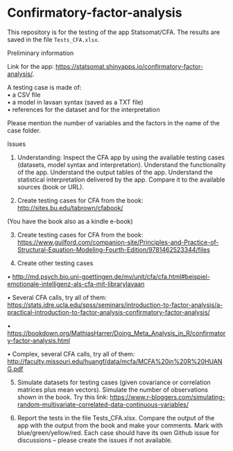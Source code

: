 # Confirmatory-factor-analysis

This repository is for the testing of the app Statsomat/CFA. The results are saved in the file `Tests_CFA.xlsx`.

Preliminary information

Link for the app: https://statsomat.shinyapps.io/confirmatory-factor-analysis/.

A testing case is made of:  
•	a CSV file  
•	a model in lavaan syntax (saved as a TXT file)  
•	references for the dataset and for the interpretation   

Please mention the number of variables and the factors in the name of the case folder.

Issues

1.	Understanding: Inspect the CFA app by using the available testing cases (datasets, model syntax and interpretation). Understand the functionality of the app. Understand the output tables of the app. Understand the statistical interpretation delivered by the app. Compare it to the available sources (book or URL). 

2.	Create testing cases for CFA from the book:
http://sites.bu.edu/tabrown/cfabook/ 

(You have the book also as a kindle e-book) 

3.	Create testing cases for CFA from the book:
https://www.guilford.com/companion-site/Principles-and-Practice-of-Structural-Equation-Modeling-Fourth-Edition/9781462523344/files

4.	Create other testing cases 

•	http://md.psych.bio.uni-goettingen.de/mv/unit/cfa/cfa.html#beispiel-emotionale-intelligenz-als-cfa-mit-librarylavaan

•	Several CFA calls, try all of them: 
https://stats.idre.ucla.edu/spss/seminars/introduction-to-factor-analysis/a-practical-introduction-to-factor-analysis-confirmatory-factor-analysis/ 

•	https://bookdown.org/MathiasHarrer/Doing_Meta_Analysis_in_R/confirmatory-factor-analysis.html

•	Complex, several CFA calls, try all of them: http://faculty.missouri.edu/huangf/data/mcfa/MCFA%20in%20R%20HUANG.pdf


5.	Simulate datasets for testing cases (given covariance or correlation matrices plus mean vectors). Simulate the number of observations shown in the book. Try this link:  https://www.r-bloggers.com/simulating-random-multivariate-correlated-data-continuous-variables/	

6.	Report the tests in the file Tests_CFA.xlsx. Compare the output of the app with the output from the book and make your comments. Mark with blue/green/yellow/red. Each case should have its own Github issue for discussions – please create the issues if not available. 

